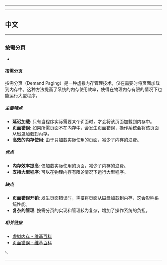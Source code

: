 # 
___
___
## 中文
___
## 
### 按需分页
- 

#### 按需分页

按需分页（Demand Paging）是一种虚拟内存管理技术，仅在需要时将页面加载到内存中。这种方法提高了系统的内存使用效率，使得在物理内存有限的情况下也能运行大型程序。

##### 主要特点

- **延迟加载**: 只有当程序实际需要某个页面时，才会将该页面加载到内存中。
- **页面错误**: 如果所需页面不在内存中，会发生页面错误，操作系统会将该页面从磁盘加载到内存。
- **高效的内存使用**: 由于只加载实际使用的页面，减少了内存的浪费。

##### 优点

- **内存效率提高**: 仅加载实际使用的页面，减少了内存的浪费。
- **支持大型程序**: 可以在物理内存有限的情况下运行大型程序。

##### 缺点

- **页面错误开销**: 发生页面错误时，需要将页面从磁盘加载到内存，这会影响系统性能。
- **复杂的管理**: 按需分页的实现和管理较为复杂，增加了操作系统的负担。

##### 相关链接

- [虚拟内存 - 维基百科](https://zh.wikipedia.org/wiki/%E8%99%9A%E6%8B%9F%E5%86%85%E5%AD%98)
- [页面错误 - 维基百科](https://zh.wikipedia.org/wiki/%E9%A1%B5%E9%9D%A2%E9%94%99%E8%AF%AF)

␃
___
